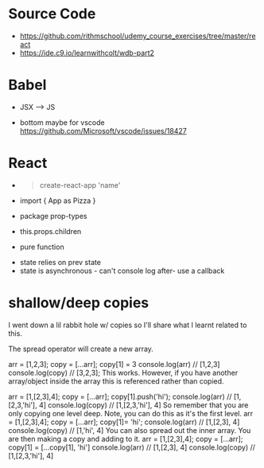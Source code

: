 # Source Code
* https://github.com/rithmschool/udemy_course_exercises/tree/master/react
* https://ide.c9.io/learnwithcolt/wdb-part2

# Babel
* JSX --> JS

* bottom maybe for vscode https://github.com/Microsoft/vscode/issues/18427

# React
* > create-react-app 'name'
* import { App as Pizza }
* package prop-types <!-- dev testing -->
* this.props.children <!-- all child elements inside component mxstrbr.blog/2017/02/react-children-deepdive/-->

* pure function <!-- no side effects/does not modify inputs - can be repeated w/ same input/output  -->

<!-- 
randomly select instructor
randomly select hobby & remove after 5 secs
  - set timeout on constructor
 -->

 * state relies on prev state <!-- setState((prevstate, props) => counter: prevState.counter + 1) -->
 * state is asynchronous - can't console log after-  use a callback <!-- setState({ state }, callback) -->



 # shallow/deep copies 
 I went down a lil rabbit hole w/ copies so I'll share what I learnt related to this.

The spread operator will create a new array. 

arr = [1,2,3];
copy = [...arr];
copy[1] = 3
​console.log(arr) // [1,2,3]
console.log(copy) // [3,2,3]; 
This works. However, if you have another array/object inside the array this is referenced rather than copied.

arr = [1,[2,3],4];
copy = [...arr];
​copy[1].push('hi');
console.log(arr) // [1,[2,3,'hi'], 4]
console.log(copy) // [1,[2,3,'hi'], 4]
​So remember that you are only copying one level deep.
Note, you can do this as it's the first level. 
arr = [1,[2,3],4];
copy = [...arr];
​copy[1]= 'hi';
console.log(arr) // [1,[2,3], 4]
console.log(copy) // [1,'hi', 4]
You can also spread out the inner array. You are then making a copy and adding to it.
arr = [1,[2,3],4];
copy = [...arr];
​copy[1] = [...copy[1], 'hi']
console.log(arr) // [1,[2,3], 4]
console.log(copy) // [1,[2,3,'hi'], 4]
